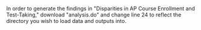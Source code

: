 In order to generate the findings in "Disparities in AP Course Enrollment and Test-Taking," download "analysis.do" and change line 24 to reflect the directory you wish to load data and outputs into.